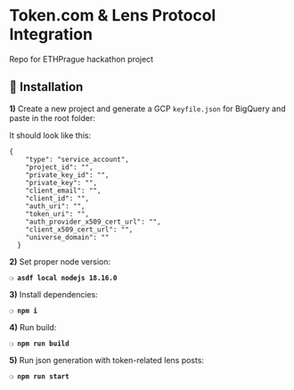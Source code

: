 # Token.com & Lens Protocol Integration

Repo for ETHPrague hackathon project

## :page_with_curl: Installation

**1)** Create a new project and generate a GCP `keyfile.json` for BigQuery and paste in the root folder:

It should look like this:

```
{
    "type": "service_account",
    "project_id": "",
    "private_key_id": "",
    "private_key": "",
    "client_email": "",
    "client_id": "",
    "auth_uri": "",
    "token_uri": "",
    "auth_provider_x509_cert_url": "",
    "client_x509_cert_url": "",
    "universe_domain": ""
  }
```

**2)** Set proper node version:

**`❍ asdf local nodejs 18.16.0`**

**3)** Install dependencies:

**`❍ npm i`**

**4)** Run build:

**`❍ npm run build`**

**5)** Run json generation with token-related lens posts:

**`❍ npm run start`**
